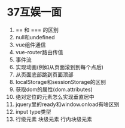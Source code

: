 # 37互娱一面

1. == 和 === 的区别
2. null和undefined
3. vue组件通信
4. vue-router路由传值
5. 事件流
6. 实现动画(例如从页面滚到到每个点后)
7. 从页面底部跳到页面顶部
8. localStorage和sessionStorage的区别
9. 获取dom的属性(dom.attributes)
10. 绝对定位的元素怎么实现垂直居中
11. jquery里的ready和window.onload有啥区别
12. input type类型
13. 行级元素 块级元素 行内块级元素